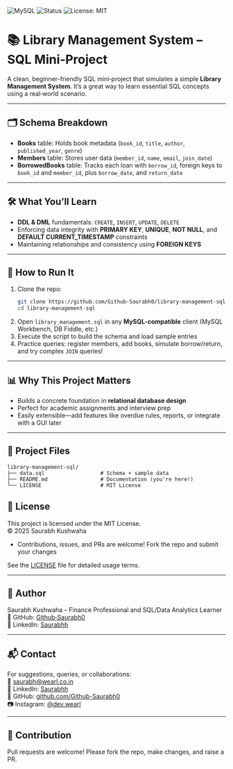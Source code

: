 ![MySQL](https://img.shields.io/badge/Database-MySQL-blue)
![Status](https://img.shields.io/badge/Project-Beginner-green)
![License: MIT](https://img.shields.io/badge/License-MIT-yellow.svg)

# 📚 Library Management System – SQL Mini‑Project

A clean, beginner-friendly SQL mini‑project that simulates a simple **Library Management System**. It’s a great way to learn essential SQL concepts using a real‑world scenario.

---

## 🗂️ Schema Breakdown

- **Books** table: Holds book metadata (`book_id`, `title`, `author`, `published_year`, `genre`)  
- **Members** table: Stores user data (`member_id`, `name`, `email`, `join_date`)  
- **BorrowedBooks** table: Tracks each loan with `borrow_id`, foreign keys to `book_id` and `member_id`, plus `borrow_date`, and `return_date`

---

## 🛠 What You’ll Learn

- **DDL & DML** fundamentals: `CREATE`, `INSERT`, `UPDATE`, `DELETE`  
- Enforcing data integrity with **PRIMARY KEY**, **UNIQUE**, **NOT NULL**, and **DEFAULT CURRENT_TIMESTAMP** constraints  
- Maintaining relationships and consistency using **FOREIGN KEYS**

---

## 🚀 How to Run It

1. Clone the repo:  
   ```bash
   git clone https://github.com/Github-Saurabh0/library-management-sql.git
   cd library-management-sql
   ```
2. Open `library_management.sql` in any **MySQL-compatible** client (MySQL Workbench, DB Fiddle, etc.)  
3. Execute the script to build the schema and load sample entries  
4. Practice queries: register members, add books, simulate borrow/return, and try complex `JOIN` queries!

---

## 📊 Why This Project Matters

- Builds a concrete foundation in **relational database design**  
- Perfect for academic assignments and interview prep  
- Easily extensible—add features like overdue rules, reports, or integrate with a GUI later

---

## 📂 Project Files

```
library-management-sql/
├── data.sql                  # Schema + sample data
├── README.md                 # Documentation (you're here!)
└── LICENSE                   # MIT License
```

## 📄 License

This project is licensed under the MIT License.  
© 2025 Saurabh Kushwaha

- Contributions, issues, and PRs are welcome! Fork the repo and submit your changes

See the [LICENSE](./LICENSE) file for detailed usage terms.

---

## 🪪 Author

Saurabh Kushwaha – Finance Professional and SQL/Data Analytics Learner  
🔗 GitHub: [Github‑Saurabh0](https://github.com/Github-Saurabh0)  
🔗 LinkedIn: [Saurabhh](https://www.linkedin.com/in/saurabh884095/)

---

## 📬 Contact

For suggestions, queries, or collaborations:  
📧 saurabh@wearl.co.in  
🔗 LinkedIn: [Saurabhh](https://www.linkedin.com/in/saurabh884095/)  
🔗 GitHub: [github.com/Github-Saurabh0](https://github.com/Github-Saurabh0)  
📷 Instagram: [@dev.wearl](https://instagram.com/dev.wearl)

---

## 🤝 Contribution

Pull requests are welcome! Please fork the repo, make changes, and raise a PR.